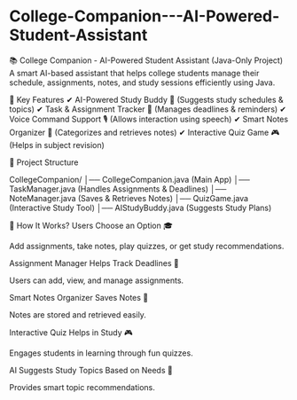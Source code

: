 # College-Companion---AI-Powered-Student-Assistant


📚 College Companion - AI-Powered Student Assistant (Java-Only Project)
A smart AI-based assistant that helps college students manage their schedule, assignments, notes, and study sessions efficiently using Java.

🎯 Key Features
✔ AI-Powered Study Buddy 📖 (Suggests study schedules & topics)
✔ Task & Assignment Tracker 📅 (Manages deadlines & reminders)
✔ Voice Command Support 🎙️ (Allows interaction using speech)
✔ Smart Notes Organizer 📝 (Categorizes and retrieves notes)
✔ Interactive Quiz Game 🎮 (Helps in subject revision)

📂 Project Structure

CollegeCompanion/
│── CollegeCompanion.java    (Main App)
│── TaskManager.java         (Handles Assignments & Deadlines)
│── NoteManager.java         (Saves & Retrieves Notes)
│── QuizGame.java            (Interactive Study Tool)
│── AIStudyBuddy.java        (Suggests Study Plans)

🚀 How It Works?
Users Choose an Option 🎓

Add assignments, take notes, play quizzes, or get study recommendations.

Assignment Manager Helps Track Deadlines 📅

Users can add, view, and manage assignments.

Smart Notes Organizer Saves Notes 📝

Notes are stored and retrieved easily.

Interactive Quiz Helps in Study 🎮

Engages students in learning through fun quizzes.

AI Suggests Study Topics Based on Needs 📖

Provides smart topic recommendations.


